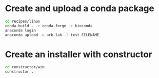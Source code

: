 # Create and upload a conda package

```sh
cd recipes/linux
conda-build . -c conda-forge -c bioconda
anaconda login
anaconda upload -u arb-lab -l test FILENAME
```

# Create an installer with constructor

```sh
cd constructor/win
constructor .
```
